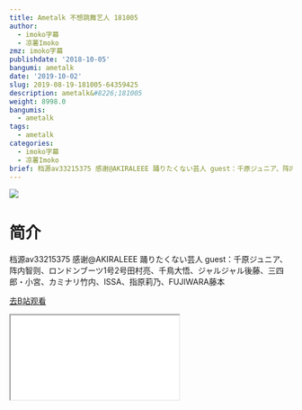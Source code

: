 ```yaml
---
title: Ametalk 不想跳舞艺人 181005
author:
  - imoko字幕
  - 凉薯Imoko
zmz: imoko字幕
publishdate: '2018-10-05'
bangumi: ametalk
date: '2019-10-02'
slug: 2019-08-19-181005-64359425
description: ametalk&#8226;181005
weight: 8998.0
bangumis:
  - ametalk
tags:
  - ametalk
categories:
  - imoko字幕
  - 凉薯Imoko
brief: 档源av33215375 感谢@AKIRALEEE 踊りたくない芸人 guest：千原ジュニア、阵内智则、ロンドンブーツ1号2号田村亮、千鳥大悟、ジャルジャル後藤、三四郎・小宮、カミナリ竹内、ISSA、指原莉乃、FUJIWARA藤本
---
```

![](https://raw.githubusercontent.com/tcgriffith/owaraisite/master/static/tmpimg/c8584cc1fe1639dad0a057208fa0ed12daf325cc.jpg.480.jpg)
# 简介  
档源av33215375 感谢@AKIRALEEE
踊りたくない芸人
guest：千原ジュニア、阵内智则、ロンドンブーツ1号2号田村亮、千鳥大悟、ジャルジャル後藤、三四郎・小宮、カミナリ竹内、ISSA、指原莉乃、FUJIWARA藤本  

[去B站观看](https://www.bilibili.com/video/av64359425/)
<div class ="resp-container"><iframe class="testiframe" src="//player.bilibili.com/player.html?aid=64359425"", scrolling="no", allowfullscreen="true" > </iframe></div> 
